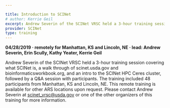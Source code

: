 ```yaml
---

title: Introduction to SCINet
# author: Kerrie Geil
excerpt: Andrew Severin of the SCINet VRSC held a 3-hour training session covering what SCINet is, a walk through of scinet.usda.gov and bioinformaticsworkbook.org, and an intro to the SCINet HPC Ceres cluster, followed by a Q&A session with participants.
provider: SCINet
type: training
---
```


**04/28/2019  &middot;   remotely for Manhattan, KS and Lincoln, NE   &middot;   lead: Andrew Severin, Erin Scully, Kathy Yeater, Kerrie Geil**   

Andrew Severin of the SCINet VRSC held a 3-hour training session covering what SCINet is, a walk through of scinet.usda.gov and bioinformaticsworkbook.org, and an intro to the SCINet HPC Ceres cluster, followed by a Q&A session with participants. The training included 48 participants from Manhattan, KS and Lincoln, NE. This remote training is available for other ARS locations upon request. Please contact Andrew Severin at scinet_vrsc@usda.gov or one of the other organizers of this training for more information.  

